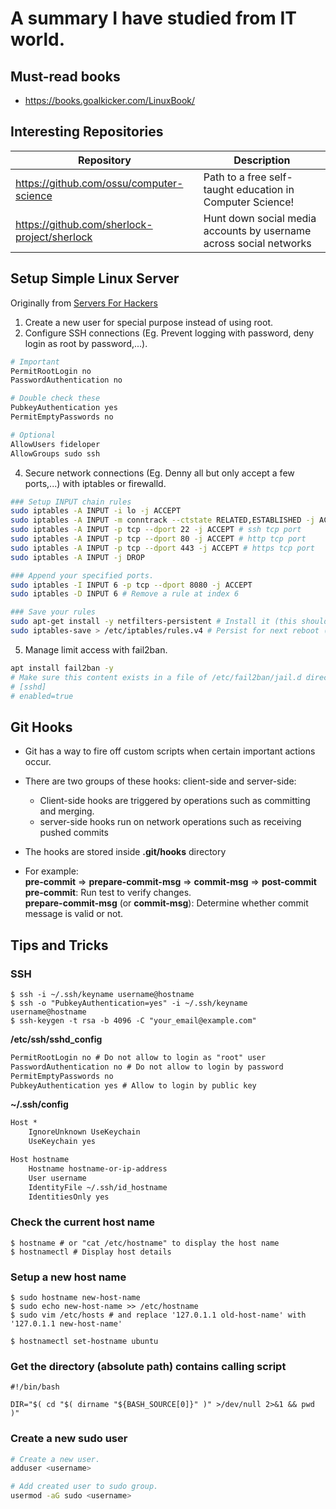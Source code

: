 # A summary I have studied from IT world.

## Must-read books

- https://books.goalkicker.com/LinuxBook/

## Interesting Repositories

| Repository | Description |
|------------|-------------|
| https://github.com/ossu/computer-science | Path to a free self-taught education in Computer Science!
| https://github.com/sherlock-project/sherlock | Hunt down social media accounts by username across social networks


## Setup Simple Linux Server

Originally from [Servers For Hackers](https://serversforhackers.com/s/fresh-server-security-setup)

1. Create a new user for special purpose instead of using root.
2. Configure SSH connections (Eg. Prevent logging with password, deny login as root by password,...).

```bash
# Important
PermitRootLogin no
PasswordAuthentication no

# Double check these
PubkeyAuthentication yes
PermitEmptyPasswords no

# Optional
AllowUsers fideloper
AllowGroups sudo ssh
```

4. Secure network connections (Eg. Denny all but only accept a few ports,...) with iptables or firewalld.

```bash
### Setup INPUT chain rules
sudo iptables -A INPUT -i lo -j ACCEPT
sudo iptables -A INPUT -m conntrack --ctstate RELATED,ESTABLISHED -j ACCEPT
sudo iptables -A INPUT -p tcp --dport 22 -j ACCEPT # ssh tcp port
sudo iptables -A INPUT -p tcp --dport 80 -j ACCEPT # http tcp port
sudo iptables -A INPUT -p tcp --dport 443 -j ACCEPT # https tcp port
sudo iptables -A INPUT -j DROP

### Append your specified ports.
sudo iptables -I INPUT 6 -p tcp --dport 8080 -j ACCEPT
sudo iptables -D INPUT 6 # Remove a rule at index 6

### Save your rules
sudo apt-get install -y netfilters-persistent # Install it (this should save your current rules)
sudo iptables-save > /etc/iptables/rules.v4 # Persist for next reboot (may be unnecessary)
```

5. Manage limit access with fail2ban.

```bash
apt install fail2ban -y
# Make sure this content exists in a file of /etc/fail2ban/jail.d directory
# [sshd]
# enabled=true
```

## Git Hooks

- Git has a way to fire off custom scripts when certain important actions occur.
- There are two groups of these hooks: client-side and server-side:
  - Client-side hooks are triggered by operations such as committing and merging.
  - server-side hooks run on network operations such as receiving pushed commits
- The hooks are stored inside **.git/hooks** directory

- For example:<br>
**pre-commit** => **prepare-commit-msg** => **commit-msg** => **post-commit**<br>
**pre-commit**: Run test to verify changes.<br>
**prepare-commit-msg** (or **commit-msg**): Determine whether commit message is valid or not.

## Tips and Tricks

### SSH

    $ ssh -i ~/.ssh/keyname username@hostname
    $ ssh -o "PubkeyAuthentication=yes" -i ~/.ssh/keyname username@hostname
    $ ssh-keygen -t rsa -b 4096 -C "your_email@example.com"

**/etc/ssh/sshd_config**
```txt
PermitRootLogin no # Do not allow to login as "root" user
PasswordAuthentication no # Do not allow to login by password
PermitEmptyPasswords no
PubkeyAuthentication yes # Allow to login by public key
```

**~/.ssh/config**
```txt
Host *
    IgnoreUnknown UseKeychain
    UseKeychain yes

Host hostname
    Hostname hostname-or-ip-address
    User username
    IdentityFile ~/.ssh/id_hostname
    IdentitiesOnly yes
```

### Check the current host name

    $ hostname # or "cat /etc/hostname" to display the host name
    $ hostnamectl # Display host details

### Setup a new host name

    $ sudo hostname new-host-name
    $ sudo echo new-host-name >> /etc/hostname
    $ sudo vim /etc/hosts # and replace '127.0.1.1 old-host-name' with '127.0.1.1 new-host-name'

    $ hostnamectl set-hostname ubuntu

### Get the directory (absolute path) contains calling script

    #!/bin/bash

    DIR="$( cd "$( dirname "${BASH_SOURCE[0]}" )" >/dev/null 2>&1 && pwd )"

### Create a new sudo user

```bash
# Create a new user.
adduser <username>

# Add created user to sudo group.
usermod -aG sudo <username>
```
